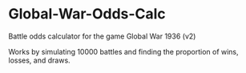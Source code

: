 # Global-War-Odds-Calc
Battle odds calculator for the game Global War 1936 (v2)

Works by simulating 10000 battles and finding the proportion of wins, losses, and draws.
